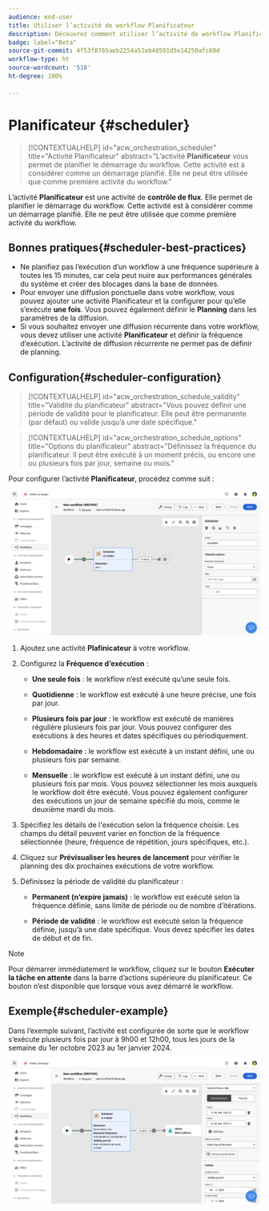 ```yaml
---
audience: end-user
title: Utiliser l’activité de workflow Planificateur
description: Découvrez comment utiliser l’activité de workflow Planificateur.
badge: label="Beta"
source-git-commit: 4f53f8765aeb2254a52eb48591d5e14250afc69d
workflow-type: ht
source-wordcount: '518'
ht-degree: 100%

---
```



# Planificateur {#scheduler}


>[!CONTEXTUALHELP]
>id="acw_orchestration_scheduler"
>title="Activité Planificateur"
>abstract="L’activité **Planificateur** vous permet de planifier le démarrage du workflow. Cette activité est à considérer comme un démarrage planifié. Elle ne peut être utilisée que comme première activité du workflow."


L’activité **Planificateur** est une activité de **contrôle de flux**. Elle permet de planifier le démarrage du workflow. Cette activité est à considérer comme un démarrage planifié. Elle ne peut être utilisée que comme première activité du workflow.

## Bonnes pratiques{#scheduler-best-practices}

* Ne planifiez pas l’exécution d’un workflow à une fréquence supérieure à toutes les 15 minutes, car cela peut nuire aux performances générales du système et créer des blocages dans la base de données.
* Pour envoyer une diffusion ponctuelle dans votre workflow, vous pouvez ajouter une activité Planificateur et la configurer pour qu’elle s’exécute **une fois**. Vous pouvez également définir le **Planning** dans les paramètres de la diffusion.
* Si vous souhaitez envoyer une diffusion récurrente dans votre workflow, vous devez utiliser une activité **Planificateur** et définir la fréquence d’exécution. L’activité de diffusion récurrente ne permet pas de définir de planning.

## Configuration{#scheduler-configuration}

>[!CONTEXTUALHELP]
>id="acw_orchestration_schedule_validity"
>title="Validité du planificateur"
>abstract="Vous pouvez définir une période de validité pour le planificateur. Elle peut être permanente (par défaut) ou valide jusqu’à une date spécifique."


>[!CONTEXTUALHELP]
>id="acw_orchestration_schedule_options"
>title="Options du planificateur"
>abstract="Définissez la fréquence du planificateur. Il peut être exécuté à un moment précis, ou encore une ou plusieurs fois par jour, semaine ou mois."

Pour configurer l’activité **Planificateur**, procédez comme suit :

![](../assets/workflow-scheduler.png)

1. Ajoutez une activité **Plafinicateur** à votre workflow.

1. Configurez la **Fréquence d’exécution** :

   * **Une seule fois** : le workflow n’est exécuté qu’une seule fois.

   * **Quotidienne** : le workflow est exécuté à une heure précise, une fois par jour.

   * **Plusieurs fois par jour** : le workflow est exécuté de manières régulière plusieurs fois par jour. Vous pouvez configurer des exécutions à des heures et dates spécifiques ou périodiquement.

   * **Hebdomadaire** : le workflow est exécuté à un instant défini, une ou plusieurs fois par semaine.

   * **Mensuelle** : le workflow est exécuté à un instant défini, une ou plusieurs fois par mois. Vous pouvez sélectionner les mois auxquels le workflow doit être exécuté. Vous pouvez également configurer des exécutions un jour de semaine spécifié du mois, comme le deuxième mardi du mois.

1. Spécifiez les détails de l&#39;exécution selon la fréquence choisie. Les champs du détail peuvent varier en fonction de la fréquence sélectionnée (heure, fréquence de répétition, jours spécifiques, etc.).

1. Cliquez sur **Prévisualiser les heures de lancement** pour vérifier le planning des dix prochaines exécutions de votre workflow.

1. Définissez la période de validité du planificateur :

   * **Permanent (n’expire jamais)** : le workflow est exécuté selon la fréquence définie, sans limite de période ou de nombre d’itérations.

   * **Période de validité** : le workflow est exécuté selon la fréquence définie, jusqu’à une date spécifique. Vous devez spécifier les dates de début et de fin.

>[!NOTE]
>
>Pour démarrer immédiatement le workflow, cliquez sur le bouton **Exécuter la tâche en attente** dans la barre d’actions supérieure du planificateur. Ce bouton n’est disponible que lorsque vous avez démarré le workflow.

## Exemple{#scheduler-example}

Dans l’exemple suivant, l’activité est configurée de sorte que le workflow s’exécute plusieurs fois par jour à 9h00 et 12h00, tous les jours de la semaine du 1er octobre 2023 au 1er janvier 2024.

![](../assets/workflow-scheduler2.png)



